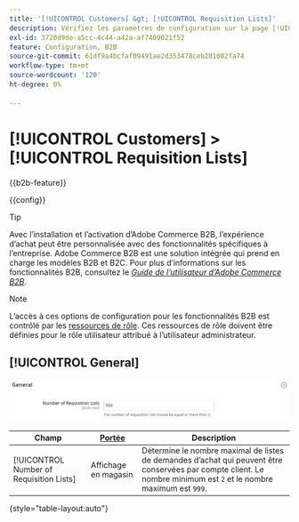 ```yaml
---
title: '[!UICONTROL Customers] &gt; [!UICONTROL Requisition Lists]'
description: Vérifiez les paramètres de configuration sur la page [!UICONTROL Customers] &gt; [!UICONTROL Requisition Lists] de l’administrateur Commerce.
exl-id: 3720d9de-a5cc-4c44-a42a-af7409021f52
feature: Configuration, B2B
source-git-commit: 61df9a4bcfaf09491ae2d353478ceb281082fa74
workflow-type: tm+mt
source-wordcount: '120'
ht-degree: 0%

---
```


# [!UICONTROL Customers] > [!UICONTROL Requisition Lists]

{{b2b-feature}}

{{config}}

>[!TIP]
>
>Avec l’installation et l’activation d’Adobe Commerce B2B, l’expérience d’achat peut être personnalisée avec des fonctionnalités spécifiques à l’entreprise. Adobe Commerce B2B est une solution intégrée qui prend en charge les modèles B2B et B2C. Pour plus d’informations sur les fonctionnalités B2B, consultez le [_Guide de l’utilisateur d’Adobe Commerce B2B_](https://experienceleague.adobe.com/docs/commerce-admin/b2b/introduction.html).

>[!NOTE]
>
>L’accès à ces options de configuration pour les fonctionnalités B2B est contrôlé par les [ressources de rôle](../../systems/permissions-user-roles.md#role-resources). Ces ressources de rôle doivent être définies pour le rôle utilisateur attribué à l’utilisateur administrateur.

## [!UICONTROL General]

![Général](./assets/requisition-lists-general.png)<!-- zoom -->

<!-- General](https://docs.magento.com/user-guide/stores/b2b-configure-requisition-lists.html) -->

| Champ | [Portée](../../getting-started/websites-stores-views.md#scope-settings) | Description |
|--- |--- |--- |
| [!UICONTROL Number of Requisition Lists] | Affichage en magasin | Détermine le nombre maximal de listes de demandes d’achat qui peuvent être conservées par compte client. Le nombre minimum est `2` et le nombre maximum est `999`. |

{style="table-layout:auto"}
